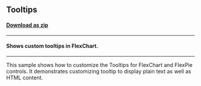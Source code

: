 ## Tooltips
#### [Download as zip](https://grapecity.github.io/DownGit/#/home?url=https://github.com/GrapeCity/ComponentOne-WinForms-Samples/tree/master/NetFramework\FlexChart\CS\Tooltips)
____
#### Shows custom tooltips in FlexChart.
____
This sample shows how to customize the Tooltips for FlexChart and FlexPie controls. It demonstrates customizing tooltip to display plain text as well as HTML content. 